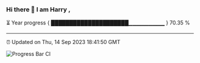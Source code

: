 ### Hi there 👋 I am Harry , 

⏳ Year progress { █████████████████████▁▁▁▁▁▁▁▁▁ } 70.35 %

---

⏰ Updated on Thu, 14 Sep 2023 18:41:50 GMT

![Progress Bar CI](https://github.com/duykhang68/duykhang68/workflows/Progress%20Bar%20CI/badge.svg)
